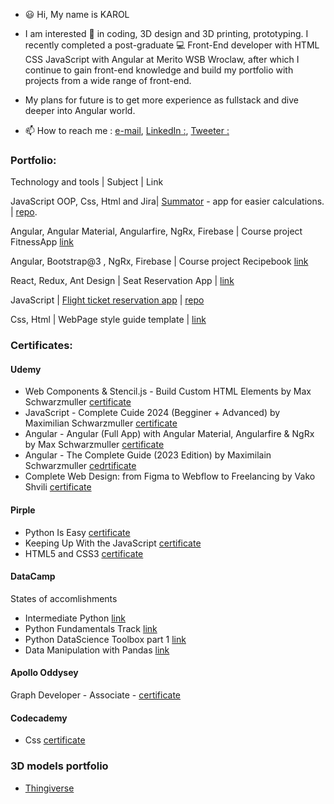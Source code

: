 - 😃 Hi, My name is KAROL

-  I am interested 👀 in coding, 3D design and 3D printing, prototyping. I recently completed a post-graduate 💻 Front-End developer with HTML CSS JavaScript with Angular at Merito WSB Wroclaw, after which I continue to gain front-end knowledge and build my portfolio with projects from a wide range of front-end.
  
- My plans for future is to get more experience as fullstack and dive deeper into Angular world.
- 📫 How to reach me :
  [e-mail](karolawdziewicz@gmail.com), 
  [LinkedIn :](https://www.linkedin.com/in/karol-awdziewicz-94b301224/), 
  [Tweeter :](https://twitter.com/Liluter1)
  

### Portfolio:

Technology and tools | Subject | Link

JavaScript OOP, Css, Html and Jira|  [Summator](https://github.com/Liluter/Summator/settings/pages) - app for easier calculations. | [repo](https://github.com/Liluter/Summator).

Angular, Angular Material, Angularfire, NgRx, Firebase | Course project FitnessApp [link](https://ng-fitness-tracker-25afa.web.app/)

Angular, Bootstrap@3 , NgRx, Firebase | Course project Recipebook [link](https://ng-course-recipebook-66757.web.app/)

React, Redux, Ant Design | Seat Reservation App | [link](https://seat-reservation-app.netlify.app/)

JavaScript | [Flight ticket reservation app](https://liluter.github.io/Project-Wsb-JavaScript/) | [repo](https://github.com/Liluter/Project-Wsb-JavaScript)

Css, Html | WebPage style guide template | [link](https://liluter.github.io/MyWebsiteStyleGuideCC/)


### Certificates:

#### Udemy
- Web Components & Stencil.js - Build Custom HTML Elements by Max Schwarzmuller [certificate](https://www.udemy.com/certificate/UC-f912bcfb-9a5f-4396-ac18-79638dfbdfe5/)
- JavaScript - Complete Cuide 2024 (Begginer + Advanced) by Maximilian Schwarzmuller [certificate](https://www.udemy.com/certificate/UC-045d3c9a-41de-4f25-a0a9-9efac7131e7a/)
- Angular - Angular (Full App) with Angular Material, Angularfire & NgRx by Max Schwarzmuller [certificate](https://www.udemy.com/certificate/UC-38fbcb90-e8ea-4c11-9355-146b185cecad/)
- Angular - The Complete Guide (2023 Edition) by Maximilain Schwarzmuller [cedrtificate](https://www.udemy.com/certificate/UC-bcc2dd22-937f-47fa-be2d-e5f90d677011/)
- Complete Web Design: from Figma to Webflow to Freelancing by Vako Shvili [certificate](https://www.udemy.com/certificate/UC-989dbe1c-fc4d-4c06-b589-c364951fb1e0/)

#### Pirple

- Python Is Easy [certificate](https://www.pirple.com/certificates/zmlkujpsev#.YWGgIJmRMXI.twitter)
- Keeping Up With the JavaScript [certificate](https://www.pirple.com/certificates/8t6380xchf)
- HTML5 and CSS3  [certificate](https://www.pirple.com/certificates/xyfbeyqke5)

#### DataCamp
States of accomlishments

- Intermediate Python [link](https://t.co/yzSBGAj8eg)
- Python Fundamentals Track [link](https://t.co/BV3TCUcpFl)
- Python DataScience Toolbox part 1 [link](https://t.co/BCC8YaZNsG)
- Data Manipulation with Pandas [link](https://t.co/tzzjApvRiR)

#### Apollo Oddysey

Graph Developer - Associate - [certificate](https://www.apollographql.com/tutorials/certifications/ccd28577-ae5b-4011-a9d3-295a35ce84fe)

#### Codecademy

- Css [certificate](https://www.codecademy.com/profiles/liluter/certificates/9a5bb1fc45b4281af1fffec93b0aaf05)

### 3D models portfolio
- [Thingiverse](https://www.thingiverse.com/liluter/designs)

<!---
Liluter/Liluter is a ✨ special ✨ repository because its `README.md` (this file) appears on your GitHub profile.
You can click the Preview link to take a look at your changes.
--->
